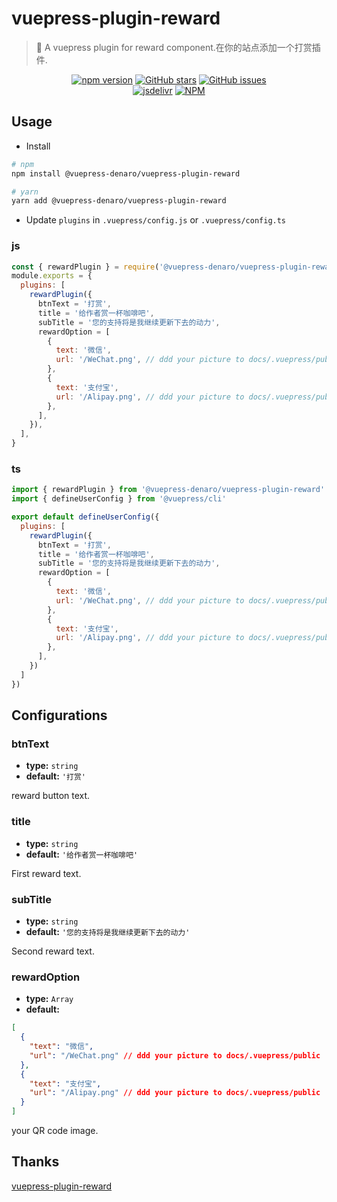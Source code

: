 # vuepress-plugin-reward

> :tada: A vuepress plugin for reward component.在你的站点添加一个打赏插件.

<p align="center">
  <a href="https://www.npmjs.com/package/@vuepress-denaro/vuepress-plugin-reward" target="_blank"><img alt="npm version" src="https://img.shields.io/npm/v/@vuepress-denaro/vuepress-plugin-reward"></a>
  <a href="https://github.com/denaro-org/vuepress-theme-denaro/stargazers" target="_blank"><img alt="GitHub stars" src="https://img.shields.io/github/stars/denaro-org/v-charts2"></a>
  <a href="https://github.com/denaro-org/vuepress-theme-denaro/issues" target="_blank"><img alt="GitHub issues" src="https://img.shields.io/github/issues/denaro-org/v-charts2"></a>
  <br />
  <a href="https://www.jsdelivr.com/package/npm/@vuepress-denaro/vuepress-plugin-reward" target="_blank"><img alt="jsdelivr" src="https://data.jsdelivr.com/v1/package/npm/@vuepress-denaro/vuepress-plugin-reward/badge"></a>
  <a href="https://github.com/denaro-org/vuepress-theme-denaro/blob/main/LICENSE" target="_blank"><img alt="NPM" src="https://img.shields.io/npm/l/@vuepress-denaro/vuepress-plugin-reward"></a>
</p>

## Usage

- Install

```bash
# npm
npm install @vuepress-denaro/vuepress-plugin-reward

# yarn
yarn add @vuepress-denaro/vuepress-plugin-reward
```

- Update `plugins` in `.vuepress/config.js` or `.vuepress/config.ts`

### js

```javascript
const { rewardPlugin } = require('@vuepress-denaro/vuepress-plugin-reward')
module.exports = {
  plugins: [
    rewardPlugin({
      btnText = '打赏',
      title = '给作者赏一杯咖啡吧',
      subTitle = '您的支持将是我继续更新下去的动力',
      rewardOption = [
        {
          text: '微信',
          url: '/WeChat.png', // ddd your picture to docs/.vuepress/public
        },
        {
          text: '支付宝',
          url: '/Alipay.png', // ddd your picture to docs/.vuepress/public
        },
      ],
    }),
  ],
}
```

### ts

```javascript
import { rewardPlugin } from '@vuepress-denaro/vuepress-plugin-reward'
import { defineUserConfig } from '@vuepress/cli'

export default defineUserConfig({
  plugins: [
    rewardPlugin({
      btnText = '打赏',
      title = '给作者赏一杯咖啡吧',
      subTitle = '您的支持将是我继续更新下去的动力',
      rewardOption = [
        {
          text: '微信',
          url: '/WeChat.png', // ddd your picture to docs/.vuepress/public
        },
        {
          text: '支付宝',
          url: '/Alipay.png', // ddd your picture to docs/.vuepress/public
        },
      ],
    })
  ]
})
```

## Configurations

### btnText

- **type:** `string`
- **default:** `'打赏'`

reward button text.

### title

- **type:** `string`
- **default:** `'给作者赏一杯咖啡吧'`

First reward text.

### subTitle

- **type:** `string`
- **default:** `'您的支持将是我继续更新下去的动力'`

Second reward text.

### rewardOption

- **type:** `Array`
- **default:**

```json
[
  {
    "text": "微信",
    "url": "/WeChat.png" // ddd your picture to docs/.vuepress/public
  },
  {
    "text": "支付宝",
    "url": "/Alipay.png" // ddd your picture to docs/.vuepress/public
  }
]
```

your QR code image.

## Thanks

[vuepress-plugin-reward](https://github.com/vxhly/vuepress-plugin-reward)

